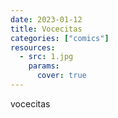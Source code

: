 ```yaml
---
date: 2023-01-12
title: Vocecitas
categories: ["comics"]
resources:
  - src: 1.jpg
    params:
      cover: true
---
```


vocecitas